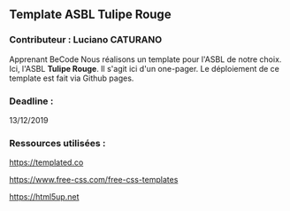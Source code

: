 ## Template ASBL Tulipe Rouge
### Contributeur : Luciano CATURANO 
Apprenant BeCode
Nous réalisons un template pour l'ASBL de notre choix. Ici, l'ASBL **Tulipe Rouge**. Il s'agit ici d'un one-pager.
Le déploiement de ce template est fait via Github pages.
### Deadline : 
13/12/2019
### Ressources utilisées :
https://templated.co

https://www.free-css.com/free-css-templates

https://html5up.net
